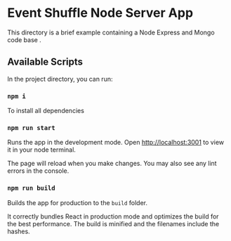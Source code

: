 # Event Shuffle Node Server App

This directory is a brief example containing a Node Express and Mongo code base .

## Available Scripts

In the project directory, you can run:

### `npm i`

To install all dependencies

### `npm run start`

Runs the app in the development mode. Open [http://localhost:3001](http://localhost:3001) to view it in your node terminal.

The page will reload when you make changes. You may also see any lint errors in the console.

### `npm run build`

Builds the app for production to the `build` folder.

It correctly bundles React in production mode and optimizes the build for the best performance. The build is minified and the filenames include the hashes.
